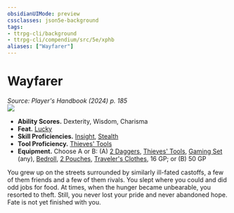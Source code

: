 ```yaml
---
obsidianUIMode: preview
cssclasses: json5e-background
tags:
- ttrpg-cli/background
- ttrpg-cli/compendium/src/5e/xphb
aliases: ["Wayfarer"]
---
```

# Wayfarer
*Source: Player's Handbook (2024) p. 185*  
![](Mechanics/backgrounds/img/wayfarer.webp#right)

- **Ability Scores.** Dexterity, Wisdom, Charisma  
- **Feat.** [Lucky](Mechanics/feats/lucky-xphb.md)  
- **Skill Proficiencies.** [Insight](Mechanics/rules/skills.md#Insight), [Stealth](Mechanics/rules/skills.md#Stealth)  
- **Tool Proficiency.** [Thieves' Tools](Mechanics/items/thieves-tools-xphb.md)  
- **Equipment.** Choose A or B: (A) [2 Daggers](Mechanics/items/dagger-xphb.md), [Thieves' Tools](Mechanics/items/thieves-tools-xphb.md), [Gaming Set](Mechanics/items/gaming-set-xphb.md) (any), [Bedroll](Mechanics/items/bedroll-xphb.md), [2 Pouches](Mechanics/items/pouch-xphb.md), [Traveler's Clothes](Mechanics/items/travelers-clothes-xphb.md), 16 GP; or (B) 50 GP  

You grew up on the streets surrounded by similarly ill-fated castoffs, a few of them friends and a few of them rivals. You slept where you could and did odd jobs for food. At times, when the hunger became unbearable, you resorted to theft. Still, you never lost your pride and never abandoned hope. Fate is not yet finished with you.